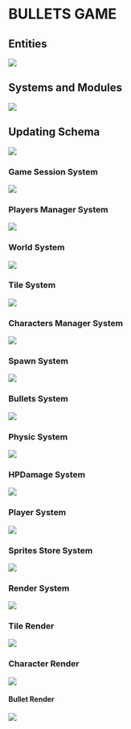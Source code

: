 # BULLETS GAME
## Entities
[![](https://mermaid.ink/img/pako:eNp9k1FvgjAQx78KuWckCgWRLHtQk-nDEhNdliy8XKAqWWlJV6LO-N1X6cApzXggd7__cdf7h54hEzmFBLZMHLI9SuVs5il39PO2dAaDZ2fF8ESlQSZu8ExwJQVjFsmEM90MM9XqXfpPSdfSTLipthbrShaKGmVTMDoVRzvH7HMnRc3znvxS8x6b1voAqodN3OC3pUGLVZdaz_8uJMuN0oSPS90LvytYcbfBo7qu8MDb8U1iG3Lvm17ahhertk_rinGi58ocS9xZfL82uDKjO08D7w-8vcGFksoSi1z_dOcrSUHtaUlTSHSY0y3WTKWQ8osuxVqJ9YlnkChZUxfqKkdF5wXuJJaQbJF9aVoh_xCibIt0CskZjpAQ3wtHEYmIHwTBJCbEhRMk8cQLgygaBVoIwpCMLy58N9-PvGEQxqE_nBCfxGMy9l2geaGEfDW3pLkslx83uvfd?type=png)](https://mermaid.live/edit#pako:eNp9k1FvgjAQx78KuWckCgWRLHtQk-nDEhNdliy8XKAqWWlJV6LO-N1X6cApzXggd7__cdf7h54hEzmFBLZMHLI9SuVs5il39PO2dAaDZ2fF8ESlQSZu8ExwJQVjFsmEM90MM9XqXfpPSdfSTLipthbrShaKGmVTMDoVRzvH7HMnRc3znvxS8x6b1voAqodN3OC3pUGLVZdaz_8uJMuN0oSPS90LvytYcbfBo7qu8MDb8U1iG3Lvm17ahhertk_rinGi58ocS9xZfL82uDKjO08D7w-8vcGFksoSi1z_dOcrSUHtaUlTSHSY0y3WTKWQ8osuxVqJ9YlnkChZUxfqKkdF5wXuJJaQbJF9aVoh_xCibIt0CskZjpAQ3wtHEYmIHwTBJCbEhRMk8cQLgygaBVoIwpCMLy58N9-PvGEQxqE_nBCfxGMy9l2geaGEfDW3pLkslx83uvfd)

## Systems and Modules
[![](https://mermaid.ink/img/pako:eNqFlVuPojAUx78K6bMaLoIOD5PMqtnxwY2Rmexmw0sDRyUpraElLit-9y0Ud0CK8gDl9Hf-58blgiIWA_LRnrBzdMSZMD6WITXk8blaBQUXkBrj8avxzrioF99xCgFwnjCqtnX0giRAFb8luIDshiq4p1GTP1lG4ramHlOCG0zx4Uu3wtuRjPFEouUPODfm8plfZ0PjvpDNwZHoKehiS9_Pdac7687WWyRkTbyJonwNZSybK9-wOCdQ6TcR1r_WO8hoLNFKZQfV8iurBh9GPxIC_Dn2LScERBe8Ly44ZYmAQLAM2lzPrApsxbkV0xp1LXhXsw7ZHgueRCt6SCi0W3vPvW-XOJUDeqQ1NEsdq-nHPVJ3tq1xawc-004jBkrohBhGFazPvXmUgiMTpS7lIa96mP_TVGxnGEr4UcP6qTbJLBghCa8ead1MBt12OTVYLowUn8r-N6Er1bgsgYuMFRpcnVsDejyJHthrzvMzGqEUshQnsfysXipLiMQRUgiRL5cx7HFORIhCepUozgULChohX2Q5jFB-irGAZYIPGU6Rv8eES-sJ09-MpTdI3iL_gv4g37InruW5lmmaLzPP9Wx3hArkj73pZOo5zsyyZ97cdaez6wj9rRWsiem4c9c257YzdV8c6QBxIt_ZjfoR1P-D6z8yugeP?type=png)](https://mermaid.live/edit#pako:eNqFlVuPojAUx78K6bMaLoIOD5PMqtnxwY2Rmexmw0sDRyUpraElLit-9y0Ud0CK8gDl9Hf-58blgiIWA_LRnrBzdMSZMD6WITXk8blaBQUXkBrj8avxzrioF99xCgFwnjCqtnX0giRAFb8luIDshiq4p1GTP1lG4ramHlOCG0zx4Uu3wtuRjPFEouUPODfm8plfZ0PjvpDNwZHoKehiS9_Pdac7687WWyRkTbyJonwNZSybK9-wOCdQ6TcR1r_WO8hoLNFKZQfV8iurBh9GPxIC_Dn2LScERBe8Ly44ZYmAQLAM2lzPrApsxbkV0xp1LXhXsw7ZHgueRCt6SCi0W3vPvW-XOJUDeqQ1NEsdq-nHPVJ3tq1xawc-004jBkrohBhGFazPvXmUgiMTpS7lIa96mP_TVGxnGEr4UcP6qTbJLBghCa8ead1MBt12OTVYLowUn8r-N6Er1bgsgYuMFRpcnVsDejyJHthrzvMzGqEUshQnsfysXipLiMQRUgiRL5cx7HFORIhCepUozgULChohX2Q5jFB-irGAZYIPGU6Rv8eES-sJ09-MpTdI3iL_gv4g37InruW5lmmaLzPP9Wx3hArkj73pZOo5zsyyZ97cdaez6wj9rRWsiem4c9c257YzdV8c6QBxIt_ZjfoR1P-D6z8yugeP)

## Updating Schema
[![](https://mermaid.ink/img/pako:eNqNU8FuozAQ_RXLZxIBSdrAoVKb5NBD1WhLLxty8MIk8a4xlW26pYh_X4PtANoeiiXEjN-8mfeMG5yVOeAYn1j5N7sQoVCyTTnST0ILeKmlguJwSGj2B8TxiGbz2R1KkqbpdlGXRrt34KptbVFiIPtLLWm242fKLYnJv-6fd03z-pYTRfkZ7UupaMnR86_fkCnZc0FPZui-CbdjUTYamIE8HgcWA9lohSRTIJ4IJ2cQDn7NS2R3_q99qBgDJV2JDR3OecamcpPx-P1Qxi_ZDW1n_gE8H0YxIJO7DvF4n3XCD4c9IzUIZELZHUjXZbMddblqQVsqtE3Onmt-3M_wf22LlbBxEsDhhFNhRXzJPDF1KmfipO3yMDbKAkbnO_g_7eGQQwO3hkOZvocIe7gAURCa6_-_6TIpVhcoIMWx_szhRCqmUpzyVkNJpcqXmmc4VqICD1e9JVtKzoIUOD4RJnX2jfCfZVk4kA5x3OAPHC_D-fJmFS7C9TIKwsCPlh6ucTwLbm7nq3Xgr1ehv_Jv10HYevizp_DnURjoIr38MFpEi4WHIaeqFE_mzvZXt_0H5epAog?type=png)](https://mermaid.live/edit#pako:eNqNU8FuozAQ_RXLZxIBSdrAoVKb5NBD1WhLLxty8MIk8a4xlW26pYh_X4PtANoeiiXEjN-8mfeMG5yVOeAYn1j5N7sQoVCyTTnST0ILeKmlguJwSGj2B8TxiGbz2R1KkqbpdlGXRrt34KptbVFiIPtLLWm242fKLYnJv-6fd03z-pYTRfkZ7UupaMnR86_fkCnZc0FPZui-CbdjUTYamIE8HgcWA9lohSRTIJ4IJ2cQDn7NS2R3_q99qBgDJV2JDR3OecamcpPx-P1Qxi_ZDW1n_gE8H0YxIJO7DvF4n3XCD4c9IzUIZELZHUjXZbMddblqQVsqtE3Onmt-3M_wf22LlbBxEsDhhFNhRXzJPDF1KmfipO3yMDbKAkbnO_g_7eGQQwO3hkOZvocIe7gAURCa6_-_6TIpVhcoIMWx_szhRCqmUpzyVkNJpcqXmmc4VqICD1e9JVtKzoIUOD4RJnX2jfCfZVk4kA5x3OAPHC_D-fJmFS7C9TIKwsCPlh6ucTwLbm7nq3Xgr1ehv_Jv10HYevizp_DnURjoIr38MFpEi4WHIaeqFE_mzvZXt_0H5epAog)

### Game Session System
[![](https://mermaid.ink/img/pako:eNqNk11vmzAUhv-K5atUIhkkJHxcbBdtLiotEsKr0DJ2YcVOigR2Zcw2RvnvNbZJoZ22cYFe-zzvOUf2cQdPnFAYw3PJf54esZDgy13OgPqQVKuCXRaLUQFE67rg7ObGEJ85Jhqw4m08bRjTcSXexhLc1HSxSBpcU8DP07Atj_ZdpyuPMbD_QZnse7BcfgRJiVsqDpjhCxWorSWtbFOZ8g0NgYyLksxMemcKo-xa5D_oZKB14_-iLf--R9P7Ie26lGLSWgRYZkxo7JOM2pYO5Y1tVv7vxR6S2657eCJYUgJuOWP0NCiD12qnYXKeSTnAcqWs9-iYfPtwX4MjFXx0fMrz7-84g82I6z2Ow6NRdatGqDMARtnhmY2UjWQWTkehD382XK-dGvX8dY-eDWct2X4ycdeGp_QsFRp44_jT_3UFHVhRUeGCqOfTDTs5lI-0ojmMlST0jJtS5jBnvUJxIzlq2QnGUjTUgY2-kbsCXwSuYHzGZa12nzA7cl6NkFrCuIO_YOytN6u1F0WBG7gbb711YAvjZeBHq5239b3AD11_F4a9A39rv7cKA2_rRqG_Dd3Nbh35DqSkkFwczHvXz75_AZzoQSk?type=png)](https://mermaid.live/edit#pako:eNqNk11vmzAUhv-K5atUIhkkJHxcbBdtLiotEsKr0DJ2YcVOigR2Zcw2RvnvNbZJoZ22cYFe-zzvOUf2cQdPnFAYw3PJf54esZDgy13OgPqQVKuCXRaLUQFE67rg7ObGEJ85Jhqw4m08bRjTcSXexhLc1HSxSBpcU8DP07Atj_ZdpyuPMbD_QZnse7BcfgRJiVsqDpjhCxWorSWtbFOZ8g0NgYyLksxMemcKo-xa5D_oZKB14_-iLf--R9P7Ie26lGLSWgRYZkxo7JOM2pYO5Y1tVv7vxR6S2657eCJYUgJuOWP0NCiD12qnYXKeSTnAcqWs9-iYfPtwX4MjFXx0fMrz7-84g82I6z2Ow6NRdatGqDMARtnhmY2UjWQWTkehD382XK-dGvX8dY-eDWct2X4ycdeGp_QsFRp44_jT_3UFHVhRUeGCqOfTDTs5lI-0ojmMlST0jJtS5jBnvUJxIzlq2QnGUjTUgY2-kbsCXwSuYHzGZa12nzA7cl6NkFrCuIO_YOytN6u1F0WBG7gbb711YAvjZeBHq5239b3AD11_F4a9A39rv7cKA2_rRqG_Dd3Nbh35DqSkkFwczHvXz75_AZzoQSk)

### Players Manager System
[![](https://mermaid.ink/img/pako:eNqFVMGO2jAQ_RXLl16AJUBYFmlboYAWDtCIhENLOFjEQNRgI9vZLQ38e8exA4HSlgOJZ957M2O_OMdrHlPcx5uUf6x3RCgUDiOG4PdG9jSgUiacBUep6H651CFkY6sVqtc_oyAY5XmgNNEm0OidMnU-G5UwARVLD5P1DyosMQzzXCd1sAT7KTlSUcLNysJ96ee5iXySyOdsq0mGBj2gekODpnMrNJ2bSBjazNhfPg0ERSRN0aGQkWhH3ik6gNSXKFpZ4tg3hNO3UXBCXkqJGKSpKayrSqvn3-NnX09oOA-XT0NOJRIZQzxTxfjwvBYASLXAMJFrzhhVvu2pyD0oW856mQw2xLxMZjDaRCJGP-xkulq1iO8ZLiArzQ7i-Kp_B1iUFN8zgTvwpZc8n1MSH-3JoSlhZAtPa4Hi5P7wkSXDeSI_YVu04cLypaVUfVD2UZ4-8vR-rRWN_wEuEh7YmQBQ2K5KX13isux3tar6T3o8Y6qQWOi6i0NMoNy1cIlDBvifYa_fARhBD6y30OwqmOGmsGk7EwIE7bQ6MpFXChjOGuneOa-vcLDeeDB7G51KQQO9ObxbnJE2sEdm_yv40f91hWt4T8WeJDFcLbmORFjt6J5GuA-vMd2QLFURjtgZoCRTPDiyNe4rkdEazooNHyZkK8i-DB4I-855dYn7Of6J-3XnpeE02y2n6zw7rW6n69bwEcJt1200X3qu03zutJzes3uu4V-FgtPotDo9t9tuui0HUppB40RxMTWXYXEnnn8DTHGfwQ?type=png)](https://mermaid.live/edit#pako:eNqFVMGO2jAQ_RXLl16AJUBYFmlboYAWDtCIhENLOFjEQNRgI9vZLQ38e8exA4HSlgOJZ957M2O_OMdrHlPcx5uUf6x3RCgUDiOG4PdG9jSgUiacBUep6H651CFkY6sVqtc_oyAY5XmgNNEm0OidMnU-G5UwARVLD5P1DyosMQzzXCd1sAT7KTlSUcLNysJ96ee5iXySyOdsq0mGBj2gekODpnMrNJ2bSBjazNhfPg0ERSRN0aGQkWhH3ik6gNSXKFpZ4tg3hNO3UXBCXkqJGKSpKayrSqvn3-NnX09oOA-XT0NOJRIZQzxTxfjwvBYASLXAMJFrzhhVvu2pyD0oW856mQw2xLxMZjDaRCJGP-xkulq1iO8ZLiArzQ7i-Kp_B1iUFN8zgTvwpZc8n1MSH-3JoSlhZAtPa4Hi5P7wkSXDeSI_YVu04cLypaVUfVD2UZ4-8vR-rRWN_wEuEh7YmQBQ2K5KX13isux3tar6T3o8Y6qQWOi6i0NMoNy1cIlDBvifYa_fARhBD6y30OwqmOGmsGk7EwIE7bQ6MpFXChjOGuneOa-vcLDeeDB7G51KQQO9ObxbnJE2sEdm_yv40f91hWt4T8WeJDFcLbmORFjt6J5GuA-vMd2QLFURjtgZoCRTPDiyNe4rkdEazooNHyZkK8i-DB4I-855dYn7Of6J-3XnpeE02y2n6zw7rW6n69bwEcJt1200X3qu03zutJzes3uu4V-FgtPotDo9t9tuui0HUppB40RxMTWXYXEnnn8DTHGfwQ)

### World System
[![](https://mermaid.ink/img/pako:eNqdVV1v2jAU_Suun6gErERpITxsUhO0VW1FRJCqjfDgkVvIlNjIdtZmKf99ju3w2Upt84B8zz33XOd-kAovWAJ4iB8z9rRYES7RNIgpUs93kkMEQqSMzmb2MJ-jTucrunsYVdUdIwl6YDxL0OgvULnZnMRpclSTI1lLv4Md1uyQFAJeY4cZKYGLe0LJEnhUCgn5bGZRZGF7ydBXQtqDfEYpLCQkCD6tFuzkglQs3lBclSJdjOgypbDV05iVGY_vq2pcSMQekVwBysn6UOFHGJBc5W2ijWWjb8dVdZtmmUrLfv9R-XexJlo1BnW6dYfq5pjT1EK6qPaaur4anTyMTrCwUQl80Zyu7WFS2FTqYJCoYUdb9l6qLS30G1aTMPCbLBZRxTHIdMXZ04hzxlut1lG1NHx2dn5-fhQUgJCclWNdGOO7Hb_pOoAM6ybyZ19uBPLVGhDVW_4tjufG9fJzFL2gSX1R-1r1mE6AJOXhmOo27c30tjHTZmOmaQbigK6RoyE0LGPN50ZDVU4t0po80d0VD4S26LHaiWMnKU41xXtEbRl8XQbx8UvZLuj8AWQg4VMXCPxX4j8Qfr0Lvy7UYsnD3BY7KqdF6yLa7qrGtlpmEFKhzZQumwnV29C4tdF41HLshSmL2rB4Oziv_e4s3MY58JykifoLr2okxmpRcojxUB0TeCRFJmMc042ikkKyqKQLPJS8gDYu1gmREKRkyUnegGtCfzG2b-JhhZ_xsN_ven3XGQw898J1vCuvjUs87Dg9t-t6ynQHjuv0Bv3LTRv_0wq9bs9zLi563pXT8_repYqAJJWM35tvjv70bP4DwTUduw?type=png)](https://mermaid.live/edit#pako:eNqdVV1v2jAU_Suun6gErERpITxsUhO0VW1FRJCqjfDgkVvIlNjIdtZmKf99ju3w2Upt84B8zz33XOd-kAovWAJ4iB8z9rRYES7RNIgpUs93kkMEQqSMzmb2MJ-jTucrunsYVdUdIwl6YDxL0OgvULnZnMRpclSTI1lLv4Md1uyQFAJeY4cZKYGLe0LJEnhUCgn5bGZRZGF7ydBXQtqDfEYpLCQkCD6tFuzkglQs3lBclSJdjOgypbDV05iVGY_vq2pcSMQekVwBysn6UOFHGJBc5W2ijWWjb8dVdZtmmUrLfv9R-XexJlo1BnW6dYfq5pjT1EK6qPaaur4anTyMTrCwUQl80Zyu7WFS2FTqYJCoYUdb9l6qLS30G1aTMPCbLBZRxTHIdMXZ04hzxlut1lG1NHx2dn5-fhQUgJCclWNdGOO7Hb_pOoAM6ybyZ19uBPLVGhDVW_4tjufG9fJzFL2gSX1R-1r1mE6AJOXhmOo27c30tjHTZmOmaQbigK6RoyE0LGPN50ZDVU4t0po80d0VD4S26LHaiWMnKU41xXtEbRl8XQbx8UvZLuj8AWQg4VMXCPxX4j8Qfr0Lvy7UYsnD3BY7KqdF6yLa7qrGtlpmEFKhzZQumwnV29C4tdF41HLshSmL2rB4Oziv_e4s3MY58JykifoLr2okxmpRcojxUB0TeCRFJmMc042ikkKyqKQLPJS8gDYu1gmREKRkyUnegGtCfzG2b-JhhZ_xsN_ven3XGQw898J1vCuvjUs87Dg9t-t6ynQHjuv0Bv3LTRv_0wq9bs9zLi563pXT8_repYqAJJWM35tvjv70bP4DwTUduw)

### Tile System
[![](https://mermaid.ink/img/pako:eNqFkl1PwjAUhv_Kcq4HAfbJEkgQpnIhGIHEyLio9AxmtpZ0RcCx_27ZGBJjsBdN-57nvD2nbQZLThE8CGO-W66JkNp0EDBNjWkU4-SQSkzm89M6XSy0Wq2rzaZ-ls02lMiIrQoq1fxPZDLN84CVuYrRavUTfOZKrJDuo1iiGHF5h0UU6VVwgDEqZRyX4tnthom_j1I5wt1VrEdpJZT5V0JJTAVhachF0udc0IipIn5yx-8fuJRl5q9yLjVWzMW_FIr7eR6-Dl9QMIriYnIr_FePnU5XO_Yfe6MHf3DUzq1Ux_0_gw4JioREVL1sdlICkGtMMABPLSmGZBvLAAKWK5RsJZ8c2BI8Kbaow7Z4lUFEVoIk4IUkTpW6IeyN86SC1Ba8DPbgNd1GvWHZVtt0Tdc2Wq4OB6WaTt01XMduGI7VdmzLznX4KgwadcdtWq5l2C3DajVNq6UD0khy8VT-xeJL5t_yStCQ?type=png)](https://mermaid.live/edit#pako:eNqFkl1PwjAUhv_Kcq4HAfbJEkgQpnIhGIHEyLio9AxmtpZ0RcCx_27ZGBJjsBdN-57nvD2nbQZLThE8CGO-W66JkNp0EDBNjWkU4-SQSkzm89M6XSy0Wq2rzaZ-ls02lMiIrQoq1fxPZDLN84CVuYrRavUTfOZKrJDuo1iiGHF5h0UU6VVwgDEqZRyX4tnthom_j1I5wt1VrEdpJZT5V0JJTAVhachF0udc0IipIn5yx-8fuJRl5q9yLjVWzMW_FIr7eR6-Dl9QMIriYnIr_FePnU5XO_Yfe6MHf3DUzq1Ux_0_gw4JioREVL1sdlICkGtMMABPLSmGZBvLAAKWK5RsJZ8c2BI8Kbaow7Z4lUFEVoIk4IUkTpW6IeyN86SC1Ba8DPbgNd1GvWHZVtt0Tdc2Wq4OB6WaTt01XMduGI7VdmzLznX4KgwadcdtWq5l2C3DajVNq6UD0khy8VT-xeJL5t_yStCQ)

### Characters Manager System
[![](https://mermaid.ink/img/pako:eNqdVFFv2jAQ_iuRnwEFAjSL1Eo0ydqHsUTN6KQRHrzkCpmSGDlOu5Ty32fHdgoUUWk8RNz5-767-3zyDiUkBeSgp5y8JBtMmfHDi0uD_34SmqdRUzEolss2WK2Mfv_GiFx_t4u2-KU0XM7ACQNq-M9Qsv3-E-qDoD5A9V9kT5A9yIHBOa5kzxKWkbLSfBUqhfmMK8zJc1auFfC49EVyJMjRhrCz1HDTVFnil-usBM2XOUVfhAHnL7YpZqJ8SKpWJPj9BxJWtWLA1QwxiJTkPhv9Aae6FDCDbmR56ulT6cjJKZ9UcXGe1DmnP0JOqow1XykpvIzyohKwCB5VuY5y68vMSV11GihYpFAn9VVTgToVY8vUHbAOVH3LKl3f9fXArnBIFlW-aI9bB-9DDxd4DXOS1jkslzperVQjwft-fEpXM3ebfIhsM4cw7pG6uk5Z2JlwO4-IH5eg6-ziOXe8G_y2zvkER7IyVem5VajHXrh-15wymEJ1JODmGQ_CHDdA9XLKnBBRPXR301I-3Nb5lbi-vjHe3PvZ9zvfezvQUK21XYVi78SuX0DrLs593yPUQwXQAmcpf7F2IhMjtoECYuTwvyk84TpnMYrLPYfimpGoKRPkMFpDD9VtN16G1xQXOrnF5S9CDkPk7NBf5PRHw8Fw8uVqPLImE2s8ndo91CBnODUHtmlbpmVblmle2fseem0FONy0zJE9Ho0m5tgaDsc9BGnGCJ3LJ7Z9aff_ABOeyKA?type=png)](https://mermaid.live/edit#pako:eNqdVFFv2jAQ_iuRnwEFAjSL1Eo0ydqHsUTN6KQRHrzkCpmSGDlOu5Ty32fHdgoUUWk8RNz5-767-3zyDiUkBeSgp5y8JBtMmfHDi0uD_34SmqdRUzEolss2WK2Mfv_GiFx_t4u2-KU0XM7ACQNq-M9Qsv3-E-qDoD5A9V9kT5A9yIHBOa5kzxKWkbLSfBUqhfmMK8zJc1auFfC49EVyJMjRhrCz1HDTVFnil-usBM2XOUVfhAHnL7YpZqJ8SKpWJPj9BxJWtWLA1QwxiJTkPhv9Aae6FDCDbmR56ulT6cjJKZ9UcXGe1DmnP0JOqow1XykpvIzyohKwCB5VuY5y68vMSV11GihYpFAn9VVTgToVY8vUHbAOVH3LKl3f9fXArnBIFlW-aI9bB-9DDxd4DXOS1jkslzperVQjwft-fEpXM3ebfIhsM4cw7pG6uk5Z2JlwO4-IH5eg6-ziOXe8G_y2zvkER7IyVem5VajHXrh-15wymEJ1JODmGQ_CHDdA9XLKnBBRPXR301I-3Nb5lbi-vjHe3PvZ9zvfezvQUK21XYVi78SuX0DrLs593yPUQwXQAmcpf7F2IhMjtoECYuTwvyk84TpnMYrLPYfimpGoKRPkMFpDD9VtN16G1xQXOrnF5S9CDkPk7NBf5PRHw8Fw8uVqPLImE2s8ndo91CBnODUHtmlbpmVblmle2fseem0FONy0zJE9Ho0m5tgaDsc9BGnGCJ3LJ7Z9aff_ABOeyKA)

### Spawn System
[![](https://mermaid.ink/img/pako:eNptUlFPgzAQ_ivNPcMCbIyNxCULEH3RmeCTYw8VblvNaJdS1In8dwtFUSNNyN3X7777em0DuSgQQtifxGt-pFKRhzjjRH8P7ITppVJYbrddXO12xLZXJEqTpokkUoUkPdNXXpHkBblqW1MXaRWaK5TVLeX0gPJLZNwgw86gmEZasZcai39rDsppQuxJV4Bq6Hx1tSIf0c367jqJPwY7hqxFDTk6ClGhke-Ba1T3omKKCT62M9R4k_GhV7z5PmXMOC1ZTjZPz5hrT73p--OlYnnCD4x_j8lgu93gwFi0_3ro8lpKfbweGPr9QHrKWvfug__sdi7NGqfz-z9mYEGJsqSs0NfcdEgG6oglZhDqsMA9rU8qg4y3mkprJdILzyFUskYL6nOhRxAzepC0hHBPT5VGz5Q_ClF-kXQKYQNvELrL-cRxp4vA8aZLzw8WFlwgtF1nOgmC2cydOXPPby1476vdieMEge8tF57ju3Pf9S3Agikhb82r7B9n-wmrjte1?type=png)](https://mermaid.live/edit#pako:eNptUlFPgzAQ_ivNPcMCbIyNxCULEH3RmeCTYw8VblvNaJdS1In8dwtFUSNNyN3X7777em0DuSgQQtifxGt-pFKRhzjjRH8P7ITppVJYbrddXO12xLZXJEqTpokkUoUkPdNXXpHkBblqW1MXaRWaK5TVLeX0gPJLZNwgw86gmEZasZcai39rDsppQuxJV4Bq6Hx1tSIf0c367jqJPwY7hqxFDTk6ClGhke-Ba1T3omKKCT62M9R4k_GhV7z5PmXMOC1ZTjZPz5hrT73p--OlYnnCD4x_j8lgu93gwFi0_3ro8lpKfbweGPr9QHrKWvfug__sdi7NGqfz-z9mYEGJsqSs0NfcdEgG6oglZhDqsMA9rU8qg4y3mkprJdILzyFUskYL6nOhRxAzepC0hHBPT5VGz5Q_ClF-kXQKYQNvELrL-cRxp4vA8aZLzw8WFlwgtF1nOgmC2cydOXPPby1476vdieMEge8tF57ju3Pf9S3Agikhb82r7B9n-wmrjte1)

### Bullets System
[![](https://mermaid.ink/img/pako:eNqFkt9vmzAQx_8Vy88kCiQwhtRKDUattHWJVPKykgcXLok7bCow25jL_14bcLL1YeUB-Xt3n_thn8J5VQCO8KGsfuUnWkuUkkwg_cVa0VxC3dxTQY9QP3SNBP74eHGgybPfo9nsGsXrRKm4BioBrduyBImSnyBk348Z77aEch1vE41qgslGw1-Ypgq0eXqG_B2cMn4GU5b_OFdNU6WMExnrv8w0yDpBV1fX6DW-u_l2m5DXqbnm4p7NTftkM1p0K_8DjHsAbHyajvoW5FfWyFHs1kkmpgpkc74XwgTlLJ9G7PthhO2pa1hupxvVfm-rKUVAV4d31_IhuTPPsXspqGTiaEcYaLB4XDKda1vS7q_nHWwmyZjGgrPLhNZl_tjBHGpOWaG3SBlLhuUJOGQ40scCDrQtZYYz0etQ2srqoRM5jmTdgoNb0x4QRo815Tg60LLR1hcqvlcVt0Fa4kjh3zhyP3lz1wsWvhf6wWrlLx3c4cjzg3noLsJQH8Kl_3nVO_jPwC_mvh8GwWLpuUHo-p4XOBgKJqv6flz7Yfv7N2Kk9uY?type=png)](https://mermaid.live/edit#pako:eNqFkt9vmzAQx_8Vy88kCiQwhtRKDUattHWJVPKykgcXLok7bCow25jL_14bcLL1YeUB-Xt3n_thn8J5VQCO8KGsfuUnWkuUkkwg_cVa0VxC3dxTQY9QP3SNBP74eHGgybPfo9nsGsXrRKm4BioBrduyBImSnyBk348Z77aEch1vE41qgslGw1-Ypgq0eXqG_B2cMn4GU5b_OFdNU6WMExnrv8w0yDpBV1fX6DW-u_l2m5DXqbnm4p7NTftkM1p0K_8DjHsAbHyajvoW5FfWyFHs1kkmpgpkc74XwgTlLJ9G7PthhO2pa1hupxvVfm-rKUVAV4d31_IhuTPPsXspqGTiaEcYaLB4XDKda1vS7q_nHWwmyZjGgrPLhNZl_tjBHGpOWaG3SBlLhuUJOGQ40scCDrQtZYYz0etQ2srqoRM5jmTdgoNb0x4QRo815Tg60LLR1hcqvlcVt0Fa4kjh3zhyP3lz1wsWvhf6wWrlLx3c4cjzg3noLsJQH8Kl_3nVO_jPwC_mvh8GwWLpuUHo-p4XOBgKJqv6flz7Yfv7N2Kk9uY)

### Physic System
[![](https://mermaid.ink/img/pako:eNqNVU1z2jAQ_SsanYECiYnrmaTT2p4mB2ImkDIt5qCaJbiVLcaWSajgv1eyZPMZJhwY7-57u2-1K1vgiM0AO3hO2Wu0IBlHIy9Mkfx9KygFng_XOYdkMjHmdIqazTvkeoEQbgaEA_LilCRxhILffyDi2-0ZesnxAl8ID6QXDBb5K0hrxnBJXtOqXGl8vJorpZOIQ9YnKXmBrEpT-3NkIialFKOZo5hChVbPdc2xX9ccE0rzQ7E7mk43LnvLecbW5-HJXpXob61jNBJCBZHy7jimKy9At7d3aOPef3387nsb5K3L7nXzuUbJVj6Akv0coZRMF6RUk-YSwHQxQs2WFN1nqzh98Um0MHM85A1YHvOYGdIJuEzx8BT0J58echQUHLG5nM7ySxhOL1GeB9XMFFn7Nj_94QYFQf8k8Bhs0MPYLWu4jNI4l4ryuoQM7Wd4gpzRFdTAix0dcV2_Oh-pQwjTEF8ASsgSgR5pOewxy-isWoPSmBo5rlq2uri_x7kfeCSRi1vRtFXx1JkI8bycES5PTOlUMs3l0DsIVabdyu64etXPXp4j0MF9rho-XDSdrMgyqV67THP7rhJ0eJ6n8R9AFWL9Xny4IEvQwXpJdXX1JA-ySNLaflfqhfU4zPoOUEPP_e8s3MAJZAmJZ_IlK5QnxHI1EgixIx9nMCcF5SEO062EkoKz4TqNsMOzAhq4UIMFLyYvGUmwMyc0l94lSX8xllQgaWJH4Dfs3FitnmV17U6717M_X1tXDbzGTrNrdVtWu3NjW90b-6rbvto28L8yQafVubYtu2P3rG772rZ7DQyzmLOsr78K5cdh-x8Zd_oH?type=png)](https://mermaid.live/edit#pako:eNqNVU1z2jAQ_SsanYECiYnrmaTT2p4mB2ImkDIt5qCaJbiVLcaWSajgv1eyZPMZJhwY7-57u2-1K1vgiM0AO3hO2Wu0IBlHIy9Mkfx9KygFng_XOYdkMjHmdIqazTvkeoEQbgaEA_LilCRxhILffyDi2-0ZesnxAl8ID6QXDBb5K0hrxnBJXtOqXGl8vJorpZOIQ9YnKXmBrEpT-3NkIialFKOZo5hChVbPdc2xX9ccE0rzQ7E7mk43LnvLecbW5-HJXpXob61jNBJCBZHy7jimKy9At7d3aOPef3387nsb5K3L7nXzuUbJVj6Akv0coZRMF6RUk-YSwHQxQs2WFN1nqzh98Um0MHM85A1YHvOYGdIJuEzx8BT0J58echQUHLG5nM7ySxhOL1GeB9XMFFn7Nj_94QYFQf8k8Bhs0MPYLWu4jNI4l4ryuoQM7Wd4gpzRFdTAix0dcV2_Oh-pQwjTEF8ASsgSgR5pOewxy-isWoPSmBo5rlq2uri_x7kfeCSRi1vRtFXx1JkI8bycES5PTOlUMs3l0DsIVabdyu64etXPXp4j0MF9rho-XDSdrMgyqV67THP7rhJ0eJ6n8R9AFWL9Xny4IEvQwXpJdXX1JA-ySNLaflfqhfU4zPoOUEPP_e8s3MAJZAmJZ_IlK5QnxHI1EgixIx9nMCcF5SEO062EkoKz4TqNsMOzAhq4UIMFLyYvGUmwMyc0l94lSX8xllQgaWJH4Dfs3FitnmV17U6717M_X1tXDbzGTrNrdVtWu3NjW90b-6rbvto28L8yQafVubYtu2P3rG772rZ7DQyzmLOsr78K5cdh-x8Zd_oH)

### HPDamage System
[![](https://mermaid.ink/img/pako:eNqllG1v2jAQgP-K5c_AVgJpEqmdSpKNaupApdI0Ej548QGZHLtynHUZ4b_PwYkIFaiVlkiW7-65F99Z3uFEUMAeXjPxkmyJVOgpiDnS36RgDFS-KHMFWRQ14mqF-v1b5M_C3c6XQBSg2c9fkCgU_gau9nvj7OtQJFEg8wfCyQakCfMu36eUQZu13v9nzig6GlBjaSI-1hED0Oc6H3G-LfM0Cfkm5RBFRmqLqWsRjKV5KvjRq6lkFqL-QFN3lDZxb25uUeVP7759CasmV27gxxY2hbzJ-w3-OZW5MpZTwwISwWnX0kENcu9PgujDfY58wtEEdOpcSVEC_RTHK-PTjfJupxoxcPUjXFSaZEnB9MACkum-d08VVGg6bwp_RZls0_nykG06R0uQopNEW7pJun27QMzCdjRBPfKvqb7L9NXID2P9LiSj5t60Hk3zzdQLKTV8sbfnkdNWnmdOVAdIn7vf9OESYvp1yfrGvMxfu55bjxLu4QxkRlKqn4ldrYmx2kIGMfb0lsKaFEzFOOZ7jZJCiUXJE-wpWUAPF8-0HmxKNpJk2FsTlmvtM-FLIbIW0iL2dvgP9q5G9sByLMsdWnpxRpbTwyX2nMH4eji0R_b1lTUc285o38N_DwE-DhzXdUe2a2nt2OphoKkS8sG8aofHbf8PZeGM8A?type=png)](https://mermaid.live/edit#pako:eNqllG1v2jAQgP-K5c_AVgJpEqmdSpKNaupApdI0Ej548QGZHLtynHUZ4b_PwYkIFaiVlkiW7-65F99Z3uFEUMAeXjPxkmyJVOgpiDnS36RgDFS-KHMFWRQ14mqF-v1b5M_C3c6XQBSg2c9fkCgU_gau9nvj7OtQJFEg8wfCyQakCfMu36eUQZu13v9nzig6GlBjaSI-1hED0Oc6H3G-LfM0Cfkm5RBFRmqLqWsRjKV5KvjRq6lkFqL-QFN3lDZxb25uUeVP7759CasmV27gxxY2hbzJ-w3-OZW5MpZTwwISwWnX0kENcu9PgujDfY58wtEEdOpcSVEC_RTHK-PTjfJupxoxcPUjXFSaZEnB9MACkum-d08VVGg6bwp_RZls0_nykG06R0uQopNEW7pJun27QMzCdjRBPfKvqb7L9NXID2P9LiSj5t60Hk3zzdQLKTV8sbfnkdNWnmdOVAdIn7vf9OESYvp1yfrGvMxfu55bjxLu4QxkRlKqn4ldrYmx2kIGMfb0lsKaFEzFOOZ7jZJCiUXJE-wpWUAPF8-0HmxKNpJk2FsTlmvtM-FLIbIW0iL2dvgP9q5G9sByLMsdWnpxRpbTwyX2nMH4eji0R_b1lTUc285o38N_DwE-DhzXdUe2a2nt2OphoKkS8sG8aofHbf8PZeGM8A)

### Player System
[![](https://mermaid.ink/img/pako:eNqNVN1umzAUfhXLN0ukJAuhJYGLTVu7VkjLhppE2mZyYcEhRQI7so3WlPBSe5I90gyGEGU_HRfA-c53fvlMiSMeA_ZwkvHv0SMVCq1vQ4b0FWT0IEAuKaM7EKuDVJAT0sAgJGpxtN2i8fgNCoKyREHKdijhoiNVVcjaZAEaTzTNvwvIa1-iJBVSNfy3Ybg1vuPXD6sjuqs9tcMEnkzD-chpvIYnVejODLLai1TBSnEBhBhDosbcbk2KM4YJeQAaH1qqodxwxiBSEDez6CYN_M9uP30-9nG_pakpgWzznBfs53gAFusFGqr_xTc2Ifc0B2SMboTe3YcveVxk3QBnQDdjzb7RX5TqhoTxEXIC5EWFvyRYpxroghvj_-LeF1kG6hTZmi_F1sDGN-9nq213ILXEjLBeSRRwtqsqI70_CLUvUOfTpI3fKXgj9RZ9pneQ0Aha-W78d5FKOZOEmBKoteteL5Q4GAzuuToTxXA4vPj-mlLX1kKg7OePHj8xX77jEc5B5DSN9eksayTE6hFyCLGnX2NIaJGpEIes0lRaKL46sAh7ShQwwsU-pgpuU7oTNMdeQjOp0T1l3zjPO5I2sVfiJ-yNF_PJzLYt253ai-ni2r0a4QP2LGc-cZzZ1L2yLGdm6Wc1ws9NBmsyW7gz13VsZ25b19P5CEOc6jO2NP-T5rdS_QL3k2eh?type=png)](https://mermaid.live/edit#pako:eNqNVN1umzAUfhXLN0ukJAuhJYGLTVu7VkjLhppE2mZyYcEhRQI7so3WlPBSe5I90gyGEGU_HRfA-c53fvlMiSMeA_ZwkvHv0SMVCq1vQ4b0FWT0IEAuKaM7EKuDVJAT0sAgJGpxtN2i8fgNCoKyREHKdijhoiNVVcjaZAEaTzTNvwvIa1-iJBVSNfy3Ybg1vuPXD6sjuqs9tcMEnkzD-chpvIYnVejODLLai1TBSnEBhBhDosbcbk2KM4YJeQAaH1qqodxwxiBSEDez6CYN_M9uP30-9nG_pakpgWzznBfs53gAFusFGqr_xTc2Ifc0B2SMboTe3YcveVxk3QBnQDdjzb7RX5TqhoTxEXIC5EWFvyRYpxroghvj_-LeF1kG6hTZmi_F1sDGN-9nq213ILXEjLBeSRRwtqsqI70_CLUvUOfTpI3fKXgj9RZ9pneQ0Aha-W78d5FKOZOEmBKoteteL5Q4GAzuuToTxXA4vPj-mlLX1kKg7OePHj8xX77jEc5B5DSN9eksayTE6hFyCLGnX2NIaJGpEIes0lRaKL46sAh7ShQwwsU-pgpuU7oTNMdeQjOp0T1l3zjPO5I2sVfiJ-yNF_PJzLYt253ai-ni2r0a4QP2LGc-cZzZ1L2yLGdm6Wc1ws9NBmsyW7gz13VsZ25b19P5CEOc6jO2NP-T5rdS_QL3k2eh)

### Sprites Store System
[![](https://mermaid.ink/img/pako:eNp9klFvgjAQgP8KuWc0gIKFRJNFF2filkV9WAY-NPacJFBMKZlM_e-rlg2aLKMJ4T6O7-5Kz7ArGEIE-6z43B2okNZmlnBLXa8ZrVGs61JiHsc62m6tXr83seYol2kpN3iSlcBSw2VBmUmatPVRpBJLrTWZzpsKpBINtELKaoN0-9Gqps_F22KFnKGI4znN0dJBp1WtaUpVQiA3UCtI-G3dpMYs4_HEukyfHl7mj7OL1Y7Y6hrWRbqCtpnzmbrfGf_-1KzW9XT34L872JCjyGnK1G8-30gC8oA5JhCpR4Z7WmUygYRfVSqtZLGu-Q4iKSq0oToyVXKW0g9Bc4j2NCsVPVL-XhT5T5IKITrDCSLXCftB4Dhk5BN_OAw9z4YaIuL3Q2_ouIT4IQkGHrna8HUXOOqFNwrJYOCGgeu4PrEBWSoL8awP5v18Xr8B2ITWyw?type=png)](https://mermaid.live/edit#pako:eNp9klFvgjAQgP8KuWc0gIKFRJNFF2filkV9WAY-NPacJFBMKZlM_e-rlg2aLKMJ4T6O7-5Kz7ArGEIE-6z43B2okNZmlnBLXa8ZrVGs61JiHsc62m6tXr83seYol2kpN3iSlcBSw2VBmUmatPVRpBJLrTWZzpsKpBINtELKaoN0-9Gqps_F22KFnKGI4znN0dJBp1WtaUpVQiA3UCtI-G3dpMYs4_HEukyfHl7mj7OL1Y7Y6hrWRbqCtpnzmbrfGf_-1KzW9XT34L872JCjyGnK1G8-30gC8oA5JhCpR4Z7WmUygYRfVSqtZLGu-Q4iKSq0oToyVXKW0g9Bc4j2NCsVPVL-XhT5T5IKITrDCSLXCftB4Dhk5BN_OAw9z4YaIuL3Q2_ouIT4IQkGHrna8HUXOOqFNwrJYOCGgeu4PrEBWSoL8awP5v18Xr8B2ITWyw)

### Render System
[![](https://mermaid.ink/img/pako:eNqVVF1vokAU_SuTedIEDaUFhKRNXDTWrLvbqE2alT5M4bpllw8zDN1l1f--AwM4mFVbH4z3eO7h3LmH2WIv8QHbeB0mv71XQhlajtwY8c9DSHKgizxlEKFev3eH5kD8fLGhAYNUIA4FwsAh8RupkHkWz-HFBzpLko0QOkGKOelL4mchpG4smMuAFwJbrcri-Rn1eMPQ95eB92v8BjGrRLlX4jGgDf-AnGz6lIUhsKajKv9Lv2zo28tP8D7kRu64ZKXmXvAxgvCDPo46zvqQuO_Wf9z4fNvvfkSbLhqa8UVaJsBE6KrMZZTyFbWgMmFyT7HMZOFBDI1ks1x0e3uHds798OtkPNqhEksFrZVeobRzhrMZGg-de7ScOp8P_NqtZI_TH6ZPU5Ht1WpCIkCiqKZteZffjsp725kA08MEYqIjljSlfJjntJq9niJJpyG9puUIUhTPsI6Dcobaikf9aGmolvOTy-p0OkIaFVW3262VLn9jBUdAIxL4_B7cFoiL2StE4GKb__RhTbKQudiN95xKMpYs8tjDNqMZKDgrz3wUkB-URNhekzDl6IbE35Mkqkm8xPYW_8G2YfYNQ9VUy9B107gyNQXn2Na0vqXdqLqpqsbgWreuB3sF_y0FVP6PZlqDm4GmaZal6lcKBj9gSXGIxc1dXuD7f5hU4eA?type=png)](https://mermaid.live/edit#pako:eNqVVF1vokAU_SuTedIEDaUFhKRNXDTWrLvbqE2alT5M4bpllw8zDN1l1f--AwM4mFVbH4z3eO7h3LmH2WIv8QHbeB0mv71XQhlajtwY8c9DSHKgizxlEKFev3eH5kD8fLGhAYNUIA4FwsAh8RupkHkWz-HFBzpLko0QOkGKOelL4mchpG4smMuAFwJbrcri-Rn1eMPQ95eB92v8BjGrRLlX4jGgDf-AnGz6lIUhsKajKv9Lv2zo28tP8D7kRu64ZKXmXvAxgvCDPo46zvqQuO_Wf9z4fNvvfkSbLhqa8UVaJsBE6KrMZZTyFbWgMmFyT7HMZOFBDI1ks1x0e3uHds798OtkPNqhEksFrZVeobRzhrMZGg-de7ScOp8P_NqtZI_TH6ZPU5Ht1WpCIkCiqKZteZffjsp725kA08MEYqIjljSlfJjntJq9niJJpyG9puUIUhTPsI6Dcobaikf9aGmolvOTy-p0OkIaFVW3262VLn9jBUdAIxL4_B7cFoiL2StE4GKb__RhTbKQudiN95xKMpYs8tjDNqMZKDgrz3wUkB-URNhekzDl6IbE35Mkqkm8xPYW_8G2YfYNQ9VUy9B107gyNQXn2Na0vqXdqLqpqsbgWreuB3sF_y0FVP6PZlqDm4GmaZal6lcKBj9gSXGIxc1dXuD7f5hU4eA)

### Tile Render
[![](https://mermaid.ink/img/pako:eNqFkl1vgjAUhv8K6TUSlE9JNHHCNi-my8RkmXjR0aOyQGtKmTrkvw9BHFkW14umfc573p7TNkchI4ActI7ZPtxiLiTfDahUDj-KYX5MBSTL5XmdrlZSpzOUFr6X54sdwSKim0qVSt4nUJEWRUDr3FIjdZSz-KKrZRW6j2IBfMrEHVRRIK2gCzGUZBbX8OJ2w8Q7RKmYwr4VGxHSgDq_BWqFzzFN14wnY8Y4iWhZxE_u7P0DQlFn_irnWmOjufrXoLqf58nr5AU4JcCvJrfCf_U4GAyl0_hxNH3w3JN0aaU57v8ZySgBnuCIlC-bn0mAxBYSCJBTLgmscRaLAAW0KKU4E2x-pCFyBM9ARln1Km6ENxwnDdxh-sZYe4ucHB2Q07VVRTVMo6_bum1qPVtGx5LqlmJrtmWqmmX0LdMwCxl9VQaqYtldwza0brdn9nTd6ssISCQYf6q_YvUji28fdtBL?type=png)](https://mermaid.live/edit#pako:eNqFkl1vgjAUhv8K6TUSlE9JNHHCNi-my8RkmXjR0aOyQGtKmTrkvw9BHFkW14umfc573p7TNkchI4ActI7ZPtxiLiTfDahUDj-KYX5MBSTL5XmdrlZSpzOUFr6X54sdwSKim0qVSt4nUJEWRUDr3FIjdZSz-KKrZRW6j2IBfMrEHVRRIK2gCzGUZBbX8OJ2w8Q7RKmYwr4VGxHSgDq_BWqFzzFN14wnY8Y4iWhZxE_u7P0DQlFn_irnWmOjufrXoLqf58nr5AU4JcCvJrfCf_U4GAyl0_hxNH3w3JN0aaU57v8ZySgBnuCIlC-bn0mAxBYSCJBTLgmscRaLAAW0KKU4E2x-pCFyBM9ARln1Km6ENxwnDdxh-sZYe4ucHB2Q07VVRTVMo6_bum1qPVtGx5LqlmJrtmWqmmX0LdMwCxl9VQaqYtldwza0brdn9nTd6ssISCQYf6q_YvUji28fdtBL)

### Character Render
[![](https://mermaid.ink/img/pako:eNqFU1FvmzAQ_ivWPZMIJwU8pFbKgG15aFqtizQt9MHDl5QJTGXM2pTy3-cAZQy1HQ8W99133919smtICoHgwz4rHpI7rjT5FsaSmC8wEU80qvKSS35AdXMsNea73d8E6TO3t2Q2uyDbIKrr7b3gOpWHUT2JfqPUZdN0wtv1KtFpIXe764wfUZEuLAeV8DUVEqYKE30S6WWCiMzmp4KeO2rY4p_SzASbQn_EloJiyggxQwNfZaNML_4_zegxLfUGH6aElRD_oJ3cFB24Vz9_maU60mvTDHOOicYhcn5-QZ6DL6vN5yh8JkGllLG483OofnFq6NP6e73-vv6KSooToe_7XvpNQyYjTFYe72Bk355w3OW9EyzIUeU8Fea61ickBn2HOcbgm1-Be15lOoZYNobKK13cHGUCvlYVWlC1NyBM-UHxHPw9z0qD3nP5oyjyF5IJwa_hEXxmz23HdalNbe9sQRmz4Ag-dZZztmTemUOpR5nnNBY8tfX23GPUYc5y4TLvg7twqQUoUl2oy-59tc-s-QMTLR0P?type=png)](https://mermaid.live/edit#pako:eNqFU1FvmzAQ_ivWPZMIJwU8pFbKgG15aFqtizQt9MHDl5QJTGXM2pTy3-cAZQy1HQ8W99133919smtICoHgwz4rHpI7rjT5FsaSmC8wEU80qvKSS35AdXMsNea73d8E6TO3t2Q2uyDbIKrr7b3gOpWHUT2JfqPUZdN0wtv1KtFpIXe764wfUZEuLAeV8DUVEqYKE30S6WWCiMzmp4KeO2rY4p_SzASbQn_EloJiyggxQwNfZaNML_4_zegxLfUGH6aElRD_oJ3cFB24Vz9_maU60mvTDHOOicYhcn5-QZ6DL6vN5yh8JkGllLG483OofnFq6NP6e73-vv6KSooToe_7XvpNQyYjTFYe72Bk355w3OW9EyzIUeU8Fea61ickBn2HOcbgm1-Be15lOoZYNobKK13cHGUCvlYVWlC1NyBM-UHxHPw9z0qD3nP5oyjyF5IJwa_hEXxmz23HdalNbe9sQRmz4Ag-dZZztmTemUOpR5nnNBY8tfX23GPUYc5y4TLvg7twqQUoUl2oy-59tc-s-QMTLR0P)

#### Bullet Render
[![](https://mermaid.ink/img/pako:eNqFkltvgkAQhf8KmWckKLeVRBMttPWh2tSaNBUftuyoNFwMLLUW-e9dQWhMG7sPm51zvpzZWwF-whBsWIfJ3t_SlEvPjhdLYozzMESezQ8Zx2i5PJerldTpDKXF2C2KxY5RHsSbBpXcD4x5VpZeXEcISuooJ_xMNmAl3gYhx3Sa8DFWPrIL20GxRjYLG_mceTXK_QwyPsX9hTti7EeqUy6klpq9vaPPa-JX-3ZXDdUm1UJ1L4-Tl8kTpjHDtI25Zv99psFgKB1v7kfTO9c5Su3Gm5b_zyBDhGlEAyaetjgpHvAtRuiBLZYM1zQPuQdeXAqU5jyZH2IfbJ7mKENevYYT0E1KI7DXNMyEuqPxa5JEDSRKsAv4BLtLVEU1TKOvE52YWo_IcBCqbilEI5apapbRt0zDLGX4qgJUxSJdgxiabpqk2zX6PRmQBTxJH-rPWP3J8hs38dLA?type=png)](https://mermaid.live/edit#pako:eNqFkltvgkAQhf8KmWckKLeVRBMttPWh2tSaNBUftuyoNFwMLLUW-e9dQWhMG7sPm51zvpzZWwF-whBsWIfJ3t_SlEvPjhdLYozzMESezQ8Zx2i5PJerldTpDKXF2C2KxY5RHsSbBpXcD4x5VpZeXEcISuooJ_xMNmAl3gYhx3Sa8DFWPrIL20GxRjYLG_mceTXK_QwyPsX9hTti7EeqUy6klpq9vaPPa-JX-3ZXDdUm1UJ1L4-Tl8kTpjHDtI25Zv99psFgKB1v7kfTO9c5Su3Gm5b_zyBDhGlEAyaetjgpHvAtRuiBLZYM1zQPuQdeXAqU5jyZH2IfbJ7mKENevYYT0E1KI7DXNMyEuqPxa5JEDSRKsAv4BLtLVEU1TKOvE52YWo_IcBCqbilEI5apapbRt0zDLGX4qgJUxSJdgxiabpqk2zX6PRmQBTxJH-rPWP3J8hs38dLA)
